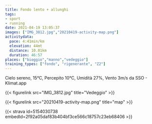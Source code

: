 ```yaml
---
title: Fondo lento + allunghi
tags:
- sport
- running
date: 2021-04-19 13:05:37
images: ["IMG_3812.jpg","20210419-activity-map.png"]
activitydata:
  pace: 4:41min/km
  elevation: 44mt
  distance: 10.01km
  duration: 46:57
places: ["bioggio","manno","vedeggio"]
training_types: ["fondo", "rigenerante", "Z2"]
---
```


Cielo sereno, 15°C, Percepito 10°C, Umidità 27%, Vento 3m/s da SSO - Klimat.app

<!--more-->


{{< figurelink src="IMG_3812.jpg" title="Vedeggio" >}}


{{< figurelink src="20210419-activity-map.png" title="map" >}}


{{< strava id=5154030738 embedId=2f92a05daf83b404bf3ce566c18757c23eb68406 >}}
